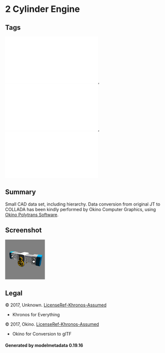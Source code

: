 # 2 Cylinder Engine

## Tags

![core](../../Models-core.md), ![issues](../../Models-issues.md), ![testing](../../Models-testing.md)

## Summary

Small CAD data set, including hierarchy. Data conversion from original JT to COLLADA has been kindly performed by Okino Computer Graphics, using [Okino Polytrans Software](http://www.okino.com/conv/conv.htm).

## Screenshot

![screenshot](screenshot/screenshot.png)

## Legal

&copy; 2017, Unknown. [LicenseRef-Khronos-Assumed]()

 - Khronos for Everything

&copy; 2017, Okino. [LicenseRef-Khronos-Assumed]()

 - Okino for Conversion to glTF

#### Generated by modelmetadata 0.19.16